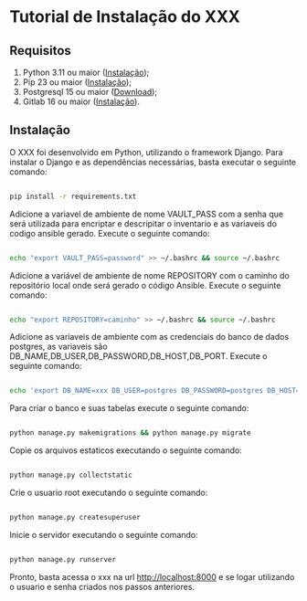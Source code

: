 # Tutorial de Instalação do XXX

## Requisitos

1) Python 3.11 ou maior ([Instalação](https://docs.python.org/3/using/index.html));
2) Pip 23 ou maior ([Instalação](https://pip.pypa.io/en/stable/installation/));
3) Postgresql 15 ou maior ([Download](https://www.postgresql.org/download/));
4) Gitlab 16 ou maior ([Instalação](https://about.gitlab.com/install/)).

## Instalação
O XXX foi desenvolvido em Python, utilizando o framework Django. Para instalar o Django e as dependências necessárias, basta executar o seguinte comando:

```bash

pip install -r requirements.txt

```
Adicione a variavel de ambiente de nome VAULT_PASS com a senha que será utilizada para encriptar e descripitar o inventario e as variaveis do codigo ansible gerado. 
Execute o seguinte comando:

```bash

echo "export VAULT_PASS=password" >> ~/.bashrc && source ~/.bashrc

```
Adicione a variável de ambiente de nome REPOSITORY com o caminho do repositório local onde será gerado o código Ansible. Execute o seguinte comando:

```bash

echo "export REPOSITORY=caminho" >> ~/.bashrc && source ~/.bashrc

```

Adicione as variaveis de ambiente com as credenciais do banco de dados postgres, as variaveis são DB_NAME,DB_USER,DB_PASSWORD,DB_HOST,DB_PORT. Execute o seguinte comando:

```bash

echo 'export DB_NAME=xxx DB_USER=postgres DB_PASSWORD=postgres DB_HOST=localhost DB_PORT=5432' >> ~/.bashrc && source ~/.bashrc

```
Para criar o banco e suas tabelas execute o seguinte comando:

```bash

python manage.py makemigrations && python manage.py migrate

```
Copie os arquivos estaticos executando o seguinte comando:

```bash

python manage.py collectstatic

```
Crie o usuario root executando o seguinte comando:

```bash

python manage.py createsuperuser

```
Inicie o servidor executando o seguinte comando:

```bash

python manage.py runserver

```

Pronto, basta acessa o xxx na url [http://localhost:8000](http://localhost:8000) e se logar utilizando o usuario e senha criados nos passos anteriores.


